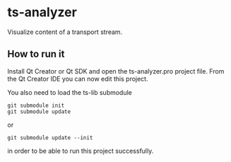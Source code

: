 # ts-analyzer
Visualize content of a transport stream.

## How to run it
Install Qt Creator or Qt SDK and open the ts-analyzer.pro project file.
From the Qt Creator IDE you can now edit this project.

You also need to load the ts-lib submodule
```
git submodule init
git submodule update
```
or
```
git submodule update --init
```
in order to be able to run this project successfully.
